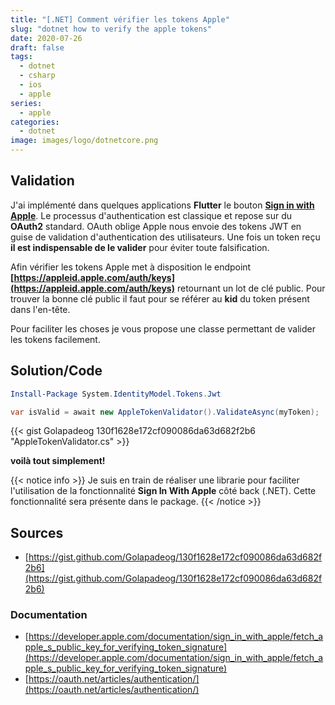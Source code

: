 ```yaml
---
title: "[.NET] Comment vérifier les tokens Apple"
slug: "dotnet how to verify the apple tokens"
date: 2020-07-26
draft: false
tags:
  - dotnet
  - csharp
  - ios
  - apple
series:
  - apple
categories:
  - dotnet
image: images/logo/dotnetcore.png
---
```


## Validation

J'ai implémenté dans quelques applications **Flutter** le bouton **[Sign in with Apple](https://developer.apple.com/sign-in-with-apple/)**. Le processus d'authentication est classique et repose sur du **OAuth2** standard.
OAuth oblige Apple nous envoie des tokens JWT en guise de validation d'authentication des utilisateurs.
Une fois un token reçu **il est indispensable de le valider** pour éviter toute falsification.

Afin vérifier les tokens Apple met à disposition le endpoint **[https://appleid.apple.com/auth/keys](https://appleid.apple.com/auth/keys)** retournant un lot de clé public.
Pour trouver la bonne clé public il faut pour se référer au **kid** du token présent dans l'en-tête.

Pour faciliter les choses je vous propose une classe permettant de valider les tokens facilement.

## Solution/Code

```powershell
Install-Package System.IdentityModel.Tokens.Jwt
```

```csharp
var isValid = await new AppleTokenValidator().ValidateAsync(myToken);
```

{{< gist Golapadeog 130f1628e172cf090086da63d682f2b6 "AppleTokenValidator.cs" >}}

**voilà tout simplement!**

{{< notice info >}}
Je suis en train de réaliser une librarie pour faciliter l'utilisation de la fonctionnalité **Sign In With Apple** côté back (.NET). Cette fonctionnalité sera présente dans le package.
{{< /notice >}}

## Sources

- [https://gist.github.com/Golapadeog/130f1628e172cf090086da63d682f2b6](https://gist.github.com/Golapadeog/130f1628e172cf090086da63d682f2b6)

### Documentation

- [https://developer.apple.com/documentation/sign_in_with_apple/fetch_apple_s_public_key_for_verifying_token_signature](https://developer.apple.com/documentation/sign_in_with_apple/fetch_apple_s_public_key_for_verifying_token_signature)
- [https://oauth.net/articles/authentication/](https://oauth.net/articles/authentication/)
